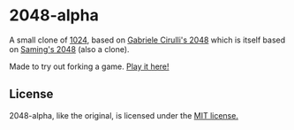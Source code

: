 # 2048-alpha
A small clone of [1024](https://play.google.com/store/apps/details?id=com.veewo.a1024), based on [Gabriele Cirulli's 2048](http://gabrielecirulli.github.io/2048/) which is itself based on [Saming's 2048](http://saming.fr/p/2048/) (also a clone).

Made to try out forking a game. [Play it here!](http://malcolmocean.github.io/2048-alpha/)

## License
2048-alpha, like the original, is licensed under the [MIT license.](https://github.com/malcolmocean/2048-alpha/blob/master/LICENSE.txt)